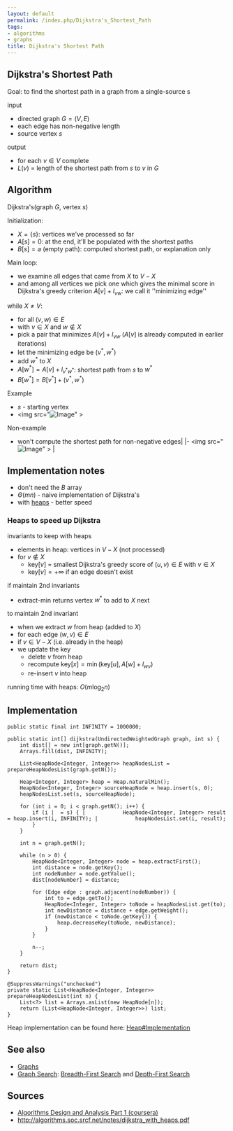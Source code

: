 ```yaml
---
layout: default
permalink: /index.php/Dijkstra's_Shortest_Path
tags:
- algorithms
- graphs
title: Dijkstra's Shortest Path
---
```

## Dijkstra's Shortest Path
Goal: to find the shortest path in a graph from a single-source s

input
- directed graph $G = (V, E)$
- each edge has non-negative length
- source vertex $s$

output
- for each $v \in V$ complete
- $L(v)$ = length of the shortest path from $s$ to $v$ in $G$

## Algorithm
Dijkstra's(graph $G$, vertex $s$)

Initialization:
- $X = \{s\}$: vertices we've processed so far
- $A[s] = 0$: at the end, it'll be populated with the shortest paths
- $B[s] = \varnothing$ (empty path): computed shortest path, or explanation only

Main loop: 
- we examine all edges that came from $X$ to $V - X$
- and among all vertices we pick one which gives the minimal score in Dijkstra's greedy criterion $A[v] + l_{vw}$: we call it ''minimizing edge''


while $X \neq V$:
- for all $(v, w) \in E$
- with $v \in X$ and $w \notin X$
- pick a pair that minimizes $A[v] + l_{vw}$ ($A[v]$ is already computed in earlier iterations)
- let the minimizing edge be $(v^*, w^*)$
- add $w^*$ to $X$
- $A[w^*] = A[v] + l_{v^*w^*}$: shortest path from $s$ to $w^*$
- $B[w^*] = B[v^*] + (v^*, w^*)$


Example 
- $s$ - starting vertex 
- <img src="<img src="https://raw.githubusercontent.com/alexeygrigorev/wiki-figures/master/legacy/2b7gkb7r01nl56v8o3l1pgpchd.png" alt="Image">" \>


Non-example 
- won't compute the shortest path for non-negative edges|   |- <img src="<img src="https://raw.githubusercontent.com/alexeygrigorev/wiki-figures/master/legacy/1ivblqfc6cju4p352nbq9mmad2.png" alt="Image">" \> |

## Implementation notes
- don't need the $B$ array
- $\Theta(mn)$ - naive implementation of Dijkstra's
- with [heaps](Heap) - better speed

### Heaps to speed up Dijkstra
invariants to keep with heaps
- elements in heap: vertices in $V - X$ (not processed)
- for $v \notin X$
  - $\text{key}[v]$ = smallest Dijkstra's greedy score of $(u, v) \in E$ with $v \in X$
  - $\text{key}[v] = +\infty$ if an edge doesn't exist

if maintain 2nd invariants
- extract-min returns vertex $w^*$ to add to $X$ next

to maintain 2nd invariant
- when we extract $w$ from heap (added to $X$)
- for each edge $(w, v) \in E$
- if $v \in V - X$ (i.e. already in the heap)
- we update the key
  - delete $v$ from heap
  - recompute $\text{key}[x] = \min(\text{key}[u], A[w] + l_{wv})$
  - re-insert $v$ into heap


running time with heaps: $O(m \log_2 n)$


## Implementation
```text only
public static final int INFINITY = 1000000;

public static int[] dijkstra(UndirectedWeightedGraph graph, int s) {
    int dist[] = new int[graph.getN()];
    Arrays.fill(dist, INFINITY);

    List<HeapNode<Integer, Integer>> heapNodesList = prepareHeapNodesList(graph.getN());

    Heap<Integer, Integer> heap = Heap.naturalMin();
    HeapNode<Integer, Integer> sourceHeapNode = heap.insert(s, 0);
    heapNodesList.set(s, sourceHeapNode);

    for (int i = 0; i < graph.getN(); i++) {
        if (i |  = s) { |            HeapNode<Integer, Integer> result = heap.insert(i, INFINITY); |            heapNodesList.set(i, result);
        }
    }

    int n = graph.getN();

    while (n > 0) {
        HeapNode<Integer, Integer> node = heap.extractFirst();
        int distance = node.getKey();
        int nodeNumber = node.getValue();
        dist[nodeNumber] = distance;

        for (Edge edge : graph.adjacent(nodeNumber)) {
            int to = edge.getTo();
            HeapNode<Integer, Integer> toNode = heapNodesList.get(to);
            int newDistance = distance + edge.getWeight();
            if (newDistance < toNode.getKey()) {
                heap.decreaseKey(toNode, newDistance);
            }
        }

        n--;
    }

    return dist;
}

@SuppressWarnings("unchecked")
private static List<HeapNode<Integer, Integer>> prepareHeapNodesList(int n) {
    List<?> list = Arrays.asList(new HeapNode[n]);
    return (List<HeapNode<Integer, Integer>>) list;
}
```

Heap implementation can be found here: [Heap#Implementation](Heap#Implementation)


## See also
- [Graphs](Graphs)
- [Graph Search](Graph_Search): [Breadth-First Search](Breadth-First_Search) and [Depth-First Search](Depth-First_Search)


## Sources
- [Algorithms Design and Analysis Part 1 (coursera)](Algorithms_Design_and_Analysis_Part_1_(coursera))
- http://algorithms.soc.srcf.net/notes/dijkstra_with_heaps.pdf
